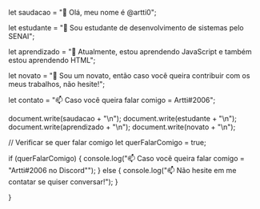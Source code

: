 let saudacao = "👋 Olá, meu nome é @artti0";

let estudante = "👀 Sou estudante de desenvolvimento de sistemas pelo SENAI";

let aprendizado = "🌱 Atualmente, estou aprendendo JavaScript e também estou aprendendo HTML";

let novato = "💞️ Sou um novato, então caso você queira contribuir com os meus trabalhos, não hesite!";

let contato = "📫 Caso você queira falar comigo = Artti#2006";

document.write(saudacao + "\n");
document.write(estudante + "\n");
document.write(aprendizado + "\n");
document.write(novato + "\n");

// Verificar se quer falar comigo
let querFalarComigo = true;

if (querFalarComigo) {
  console.log("📫 Caso você queira falar comigo = \"Artti#2006 no Discord\"");
} else {
  console.log("📫 Não hesite em me contatar se quiser conversar!");
}

}
<!---
artti0/artti0 is a ✨ special ✨ repository because its `README.md` (this file) appears on your GitHub profile.
You can click the Preview link to take a look at your changes.
--->
